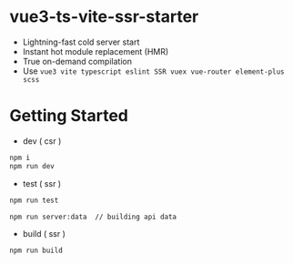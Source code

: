 # vue3-ts-vite-ssr-starter

- Lightning-fast cold server start
- Instant hot module replacement (HMR)
- True on-demand compilation
- Use `vue3 vite typescript eslint SSR vuex vue-router element-plus scss`

# Getting Started
- dev ( csr )
```bash 
npm i
npm run dev
```

- test ( ssr )
```bash 
npm run test

npm run server:data  // building api data
```


- build ( ssr )
```bash 
npm run build
```

